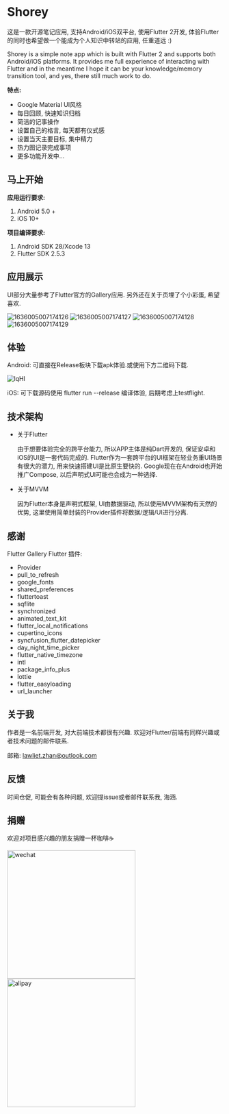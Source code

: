 # Shorey
这是一款开源笔记应用, 支持Android/iOS双平台, 使用Flutter 2开发, 体验Flutter的同时也希望做一个能成为个人知识中转站的应用,  任重道远 :)

Shorey is a simple note app which is built with Flutter 2 and supports both Android/iOS platforms. It provides me full experience of interacting with Flutter and in the meantime I hope it can be your knowledge/memory transition tool, and yes, there still much work to do.

**特点:**
* Google Material UI风格
* 每日回顾, 快速知识归档
* 简洁的记事操作
* 设置自己的格言, 每天都有仪式感
* 设置当天主要目标, 集中精力
* 热力图记录完成事项
* 更多功能开发中…

## 马上开始
**应用运行要求:**
1. Android 5.0 +
2. iOS 10+

**项目编译要求:**
1. Android SDK 28/Xcode 13
2. Flutter SDK 2.5.3

## 应用展示
UI部分大量参考了Flutter官方的Gallery应用. 另外还在关于页埋了个小彩蛋, 希望喜欢.

![1636005007174126](https://user-images.githubusercontent.com/10020581/140265074-430bc04c-0157-4c8c-931c-abcc6e92e922.gif) ![1636005007174127](https://user-images.githubusercontent.com/10020581/140265167-a41c6e05-cde1-4fe1-bb01-68688e036b8a.gif) ![1636005007174128](https://user-images.githubusercontent.com/10020581/140265292-11729260-45a8-4b98-b62f-a93f8f1f29b8.gif) ![1636005007174129](https://user-images.githubusercontent.com/10020581/140265890-d16730ee-8230-4215-b0db-b63cb074bce4.gif)


## 体验
Android: 可直接在Release板块下载apk体验.或使用下方二维码下载.

![lqHI](https://user-images.githubusercontent.com/10020581/140268740-ff2558a8-c8d3-4ae6-ac08-8b9bec2a1c10.png)


iOS: 可下载源码使用 flutter run --release 编译体验, 后期考虑上testflight.


## 技术架构

* 关于Flutter

  由于想要体验完全的跨平台能力, 所以APP主体是纯Dart开发的, 保证安卓和iOS的UI是一套代码完成的. Flutter作为一套跨平台的UI框架在轻业务重UI场景有很大的潜力, 用来快速搭建UI是比原生要快的.
  Google现在在Android也开始推广Compose, 以后声明式UI可能也会成为一种选择.
* 关于MVVM

  因为Flutter本身是声明式框架, UI由数据驱动, 所以使用MVVM架构有天然的优势, 这里使用简单封装的Provider插件将数据/逻辑/UI进行分离. 

## 感谢
Flutter Gallery
Flutter 插件:
* Provider
* pull_to_refresh
* google_fonts
* shared_preferences
* fluttertoast
* sqflite
* synchronized
* animated_text_kit
* flutter_local_notifications
* cupertino_icons
* syncfusion_flutter_datepicker
* day_night_time_picker
* flutter_native_timezone
* intl
* package_info_plus
* lottie
* flutter_easyloading
* url_launcher

## 关于我
作者是一名前端开发, 对大前端技术都很有兴趣. 欢迎对Flutter/前端有同样兴趣或者技术问题的邮件联系.

邮箱: lawliet.zhan@outlook.com

## 反馈
时间仓促, 可能会有各种问题, 欢迎提issue或者邮件联系我, 海涵.

## 捐赠
欢迎对项目感兴趣的朋友捐赠一杯咖啡☕️

<img height="300" alt="wechat" src="https://user-images.githubusercontent.com/10020581/140245829-abf071cb-a268-4f0f-a0c6-0e83f240d81f.png"><img height="300" alt="alipay" src="https://user-images.githubusercontent.com/10020581/140245821-75e1b840-b1f4-4af4-ae9c-cf2fc75219ca.png">








